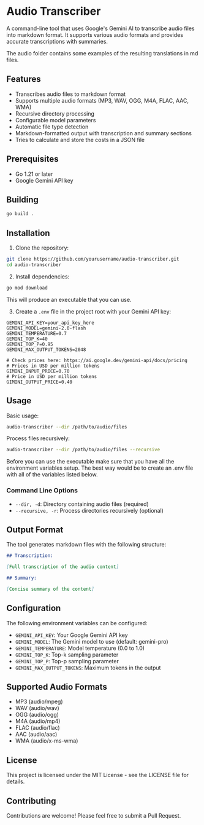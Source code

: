 # Audio Transcriber

A command-line tool that uses Google's Gemini AI to transcribe audio files into markdown format. It supports various audio formats and provides accurate transcriptions with summaries.

The audio folder contains some examples of the resulting translations in md files.



## Features

- Transcribes audio files to markdown format
- Supports multiple audio formats (MP3, WAV, OGG, M4A, FLAC, AAC, WMA)
- Recursive directory processing
- Configurable model parameters
- Automatic file type detection
- Markdown-formatted output with transcription and summary sections
- Tries to calculate and store the costs in a JSON file

## Prerequisites

- Go 1.21 or later
- Google Gemini API key

## Building

```bash
go build .
```

## Installation

1. Clone the repository:
```bash
git clone https://github.com/yourusername/audio-transcriber.git
cd audio-transcriber
```

2. Install dependencies:
```bash
go mod download
```

This will produce an executable that you can use.

3. Create a `.env` file in the project root with your Gemini API key:
```env
GEMINI_API_KEY=your_api_key_here
GEMINI_MODEL=gemini-2.0-flash
GEMINI_TEMPERATURE=0.7
GEMINI_TOP_K=40
GEMINI_TOP_P=0.95
GEMINI_MAX_OUTPUT_TOKENS=2048

# Check prices here: https://ai.google.dev/gemini-api/docs/pricing
# Prices in USD per million tokens
GIMINI_INPUT_PRICE=0.70
# Price in USD per million tokens
GIMINI_OUTPUT_PRICE=0.40
```

## Usage

Basic usage:
```bash
audio-transcriber --dir /path/to/audio/files
```

Process files recursively:
```bash
audio-transcriber --dir /path/to/audio/files --recursive
```

Before you can use the executable make sure that you have all the environment variables setup.
The best way would be to create an .env file with all of the variables listed below.

### Command Line Options

- `--dir, -d`: Directory containing audio files (required)
- `--recursive, -r`: Process directories recursively (optional)

## Output Format

The tool generates markdown files with the following structure:

```markdown
## Transcription:

[Full transcription of the audio content]

## Summary:

[Concise summary of the content]
```

## Configuration

The following environment variables can be configured:

- `GEMINI_API_KEY`: Your Google Gemini API key
- `GEMINI_MODEL`: The Gemini model to use (default: gemini-pro)
- `GEMINI_TEMPERATURE`: Model temperature (0.0 to 1.0)
- `GEMINI_TOP_K`: Top-k sampling parameter
- `GEMINI_TOP_P`: Top-p sampling parameter
- `GEMINI_MAX_OUTPUT_TOKENS`: Maximum tokens in the output

## Supported Audio Formats

- MP3 (audio/mpeg)
- WAV (audio/wav)
- OGG (audio/ogg)
- M4A (audio/mp4)
- FLAC (audio/flac)
- AAC (audio/aac)
- WMA (audio/x-ms-wma)

## License

This project is licensed under the MIT License - see the LICENSE file for details.

## Contributing

Contributions are welcome! Please feel free to submit a Pull Request. 